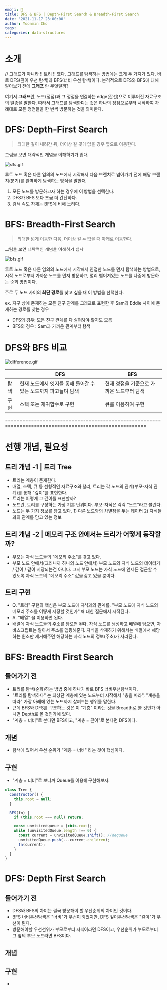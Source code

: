 ```yaml
---
emoji: 🧼
title: DFS & BFS | Depth-First Search & Breadth-First Search
date: '2021-11-17 23:00:00'
author: Yoonmin Cho
tags:
categories: data-structures
---
```


# 소개

// 그래프가 아니라 !! 트리 !! 였다.
그래프를 탐색하는 방법에는 크게 두 가지가 있다. 바로 DFS(깊이 우선 탐색)과 BFS(너비 우선 탐색)이다.
본격적으로 DFS와 BFS에 대해 알아보기 전에 **그래프** 란 무엇일까?

여기서 **그래프**란, 노드(정점)과 그 정점을 연결하는 edge(간선)으로 이루어진 자료구조의 일종을 말한다.
따라서 그래프를 탐색한다는 것은 하나의 정점으로부터 시작하여 차례대로 모든 정점들을 한 번씩 방문하는 것을 의미한다.

# DFS: Depth-First Search

> 최대한 깊이 내려간 뒤, 더이상 갈 곳이 없을 경우 옆으로 이동한다.

그림을 보면 대략적인 개념을 이해하기가 쉽다.

![dfs.gif](dfs.gif)

루트 노드 혹은 다른 임의의 노드에서 시작해서 다음 브랜치로 넘어가기 전에 해당 브랜치(분기)를 완벽하게 탐색하는 방식을 말한다.

1. 모든 노드를 방문하고자 하는 경우에 이 방법을 선택한다.
2. DFS가 BFS 보다 조금 더 간단하다.
3. 검색 속도 자체는 BFS에 비해 느리다.

# BFS: Breadth-First Search

> 최대한 넓게 이동한 다음, 더이상 갈 수 없을 때 아래로 이동한다.

그림을 보면 대략적인 개념을 이해하기 쉽다.

![bfs.gif](bfs.gif)

루트 노드 혹은 다른 임의의 노드에서 시작해서 인접한 노드를 먼저 탐색하는 방법으로, 시작 노드로부터 가까운 노드를 먼저 방문하고, 멀리 떨어져있는 노드를 나중에 방문하는 순회 방법이다.

주로 두 노드 사이의 **최단 경로**를 찾고 싶을 때 이 방법을 선택한다.

ex. 지구 상에 존재하는 모든 친구 관계를 그래프로 표현한 후 Sam과 Eddie 사이에 존재하는 경로를 찾는 경우

- DFS의 경우: 모든 친구 관계를 다 살펴봐야 할지도 모름
- BFS의 경우 : Sam과 가까운 관계부터 탐색

# DFS와 BFS 비교

![difference.gif](difference.gif)

|      | DFS                                                             | BFS                                       |
| ---- | --------------------------------------------------------------- | ----------------------------------------- |
| 탐색 | 현재 노드에서 엣지를 통해 들어갈 수 있는 노드까지 파고들며 탐색 | 현재 정점을 기준으로 가까운 노드부터 탐색 |
| 구현 | 스택 또는 재귀함수로 구현                                       | 큐를 이용하여 구현                        |

=======================================================================================================

# 선행 개념, 필요성

## 트리 개념 -1 | 트리 Tree

- 트리는 계층이 존재한다.
- 배열, 스택, 큐 등 선형적인 자료구조와 달리, 트리는 각 노드의 관계(부모-자식 관계)를 통해 "깊이"를 표현한다.
- 트리는 어떻게 그 깊이를 표현할까?
- 노드란, 트리를 구성하는 가장 기본 단위이다. 부모-자식은 각각 "노드"라고 불린다.
- 노드는 두 가지 정보를 담고 있다. 1) 다른 노드와의 차별점을 두는 데이터 2) 자식들과의 관계를 담고 있는 정보

## 트리 개념 -2 | 메모리 구조 안에서는 트리가 어떻게 동작할까?

- 부모는 자식 노드들의 "메모리 주소"를 갖고 있다.
- 부모 노드 안에서(그러니까 하나의 노드 안에서) 부모 노드와 자식 노드의 데이터가 / 값이 / 같이 저장되는건 아니다. 그저 부모 노드는 자식 노드에 언제든 접근할 수 있도록 자식 노드의 "메모리 주소" 값을 갖고 있을 뿐이다.

## 트리 구현

- Q. "트리" 구현의 핵심은 부모 노드에 자식과의 관계를, "부모 노드에 자식 노드의 메모리 주소를 어떻게 저장할 것인가" 에 대한 질문에서 시작된다.
- A. "배열" 을 이용하면 된다.
- 배열에 자식 노드들의 주소를 담으면 된다. 자식 노드를 생성하고 배열에 담으면, 자바스크립트는 알아서 주소를 맵핑해준다. 자식을 삭제하기 위해서는 배열에서 해당하는 원소만 제거해주면 해당하는 자식 노드의 정보(주소)가 사라진다.

# BFS: Breadth First Search

## 들어가기 전

- 트리를 탐색(순회)하는 방법 중에 하나가 바로 BFS 너비우선탐색이다.
- "트리를 탐색하다" 는 최상단 계층에 있는 노드부터 시작해서 "층을 따라", "계층을 따라" 가장 아래에 있는 노드까지 살펴보는 행위를 말한다.
- 근데 BFS와 DFS를 구분하는 것은 이 "계층" 이라는 것을 Breadth로 볼 것인가 아니면 Depth로 볼 것인가에 있다.
- "계층 = 너비"로 본다면 BFS이고, "계층 = 깊이"로 본다면 DFS이다.

## 개념

- 탐색에 있어서 우선 순위가 "계층 = 너비" 라는 것이 핵심이다.

## 구현

- "계층 = 너비"로 보니까 Queue를 이용해 구현해보자.

```js
class Tree {
  constructor() {
    this.root = null;
  }

  BFS(fn) {
    if (this.root === null) return;

    const unvisitedQueue = [this.root];
    while (unvisitedQueue.length !== 0) {
      const current = unvisitedQueue.shift(); //dequeue
      unvisitedQueue.push(...current.children);
      fn(current);
    }
  }
}
```

# DFS: Depth First Search

## 들어가기 전

- DFS와 BFS의 차이는 결국 방문해야 할 우선순위의 차이인 것이다.
- BFS 너비우선탐색은 "너비"가 우선이 되었지만, DFS 깊이우선탐색은 "깊이"가 우선이 된다.
- 방문해야할 우선선위가 부모로부터 자식이라면 DFS이고, 우선순위가 부모로부터 그 옆의 부모 노드라면 BFS이다.

## 개념

## 구현

-

```toc

```
